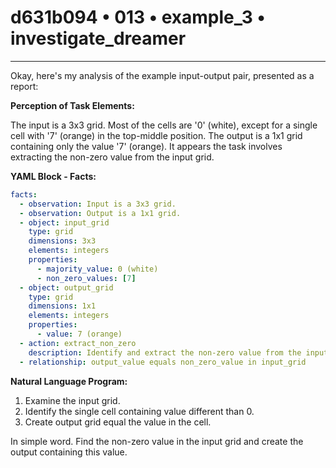 # d631b094 • 013 • example_3 • investigate_dreamer

---
Okay, here's my analysis of the example input-output pair, presented as a report:

**Perception of Task Elements:**

The input is a 3x3 grid. Most of the cells are '0' (white), except for a single cell with '7' (orange) in the top-middle position. The output is a 1x1 grid containing only the value '7' (orange). It appears the task involves extracting the non-zero value from the input grid.

**YAML Block - Facts:**



```yaml
facts:
  - observation: Input is a 3x3 grid.
  - observation: Output is a 1x1 grid.
  - object: input_grid
    type: grid
    dimensions: 3x3
    elements: integers
    properties:
      - majority_value: 0 (white)
      - non_zero_values: [7]
  - object: output_grid
    type: grid
    dimensions: 1x1
    elements: integers
    properties:
      - value: 7 (orange)
  - action: extract_non_zero
    description: Identify and extract the non-zero value from the input grid.
  - relationship: output_value equals non_zero_value in input_grid
```



**Natural Language Program:**

1.  Examine the input grid.
2.  Identify the single cell containing value different than 0.
3.  Create output grid equal the value in the cell.

In simple word. Find the non-zero value in the input grid and create the output containing this value.

